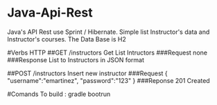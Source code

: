 # Java-Api-Rest
Java's API Rest use Sprint / Hibernate. Simple list Instructor's data and Instructor's courses.
The Data Base is H2

#Verbs HTTP
##GET /instructors 
Get List Intructors
###Request
none
###Response
List to Instructors in JSON format

##POST /instructors
Insert new instructor
###Request
{
"username":"emartinez",
"password":"123"
}
###Reponse
201 Created

#Comands
To build : gradle bootrun
